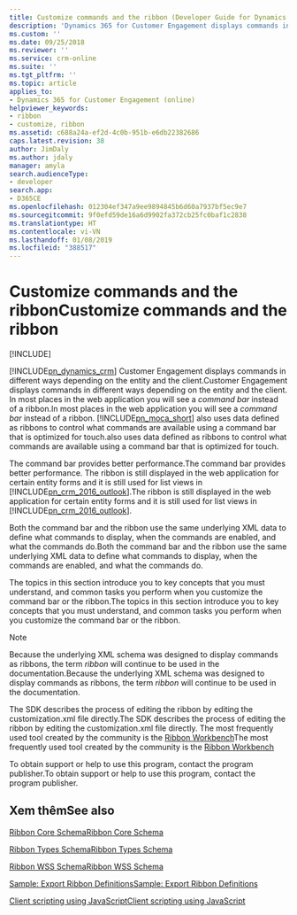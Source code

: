```yaml
---
title: Customize commands and the ribbon (Developer Guide for Dynamics 365 for Customer Engagement) | MicrosoftDocs
description: 'Dynamics 365 for Customer Engagement displays commands in different ways depending on the entity and the client. In most places in the web application you will see a command bar instead of a ribbon. Dynamics 365 for Customer Engagement for tablets also uses data defined as ribbons to control what commands are available using a command bar that is optimized for touch. '
ms.custom: ''
ms.date: 09/25/2018
ms.reviewer: ''
ms.service: crm-online
ms.suite: ''
ms.tgt_pltfrm: ''
ms.topic: article
applies_to:
- Dynamics 365 for Customer Engagement (online)
helpviewer_keywords:
- ribbon
- customize, ribbon
ms.assetid: c688a24a-ef2d-4c0b-951b-e6db22382686
caps.latest.revision: 38
author: JimDaly
ms.author: jdaly
manager: amyla
search.audienceType:
- developer
search.app:
- D365CE
ms.openlocfilehash: 012304ef347a9ee9894845b6d60a7937bf5ec9e7
ms.sourcegitcommit: 9f0efd59de16a6d9902fa372cb25fc0baf1c2838
ms.translationtype: HT
ms.contentlocale: vi-VN
ms.lasthandoff: 01/08/2019
ms.locfileid: "388517"
---
```

# <a name="customize-commands-and-the-ribbon"></a><span data-ttu-id="58304-105">Customize commands and the ribbon</span><span class="sxs-lookup"><span data-stu-id="58304-105">Customize commands and the ribbon</span></span>

[!INCLUDE[](../../includes/cc_applies_to_update_9_0_0.md)]

[!INCLUDE[pn_dynamics_crm](../../includes/pn-dynamics-crm.md)] <span data-ttu-id="58304-106">Customer Engagement displays commands in different ways depending on the entity and the client.</span><span class="sxs-lookup"><span data-stu-id="58304-106">Customer Engagement displays commands in different ways depending on the entity and the client.</span></span> <span data-ttu-id="58304-107">In most places in the web application you will see a *command bar* instead of a ribbon.</span><span class="sxs-lookup"><span data-stu-id="58304-107">In most places in the web application you will see a *command bar* instead of a ribbon.</span></span> [!INCLUDE[pn_moca_short](../../includes/pn-moca-short.md)] <span data-ttu-id="58304-108">also uses data defined as ribbons to control what commands are available using a command bar that is optimized for touch.</span><span class="sxs-lookup"><span data-stu-id="58304-108">also uses data defined as ribbons to control what commands are available using a command bar that is optimized for touch.</span></span>  
  
 <span data-ttu-id="58304-109">The command bar provides better performance.</span><span class="sxs-lookup"><span data-stu-id="58304-109">The command bar provides better performance.</span></span> <span data-ttu-id="58304-110">The ribbon is still displayed in the web application for certain entity forms and it is still used for list views in [!INCLUDE[pn_crm_2016_outlook](../../includes/pn-crm-2016-outlook.md)].</span><span class="sxs-lookup"><span data-stu-id="58304-110">The ribbon is still displayed in the web application for certain entity forms and it is still used for list views in [!INCLUDE[pn_crm_2016_outlook](../../includes/pn-crm-2016-outlook.md)].</span></span>  
  
 <span data-ttu-id="58304-111">Both the command bar and the ribbon use the same underlying XML data to define what commands to display, when the commands are enabled, and what the commands do.</span><span class="sxs-lookup"><span data-stu-id="58304-111">Both the command bar and the ribbon use the same underlying XML data to define what commands to display, when the commands are enabled, and what the commands do.</span></span>  
  
 <span data-ttu-id="58304-112">The topics in this section introduce you to key concepts that you must understand, and common tasks you perform when you customize the command bar or the ribbon.</span><span class="sxs-lookup"><span data-stu-id="58304-112">The topics in this section introduce you to key concepts that you must understand, and common tasks you perform when you customize the command bar or the ribbon.</span></span>  
  
> [!NOTE]
>  <span data-ttu-id="58304-113">Because the underlying XML schema was designed to display commands as ribbons, the term *ribbon* will continue to be used in the documentation.</span><span class="sxs-lookup"><span data-stu-id="58304-113">Because the underlying XML schema was designed to display commands as ribbons, the term *ribbon* will continue to be used in the documentation.</span></span>  
  
 <span data-ttu-id="58304-114">The SDK describes the process of editing the ribbon by editing the customization.xml file directly.</span><span class="sxs-lookup"><span data-stu-id="58304-114">The SDK describes the process of editing the ribbon by editing the customization.xml file directly.</span></span> <span data-ttu-id="58304-115">The most frequently used tool created by the community is the [Ribbon Workbench](http://www.develop1.net/public/rwb/ribbonworkbench.aspx)</span><span class="sxs-lookup"><span data-stu-id="58304-115">The most frequently used tool created by the community is the [Ribbon Workbench](http://www.develop1.net/public/rwb/ribbonworkbench.aspx)</span></span> 
 
<span data-ttu-id="58304-116">To obtain support or help to use this program, contact the program publisher.</span><span class="sxs-lookup"><span data-stu-id="58304-116">To obtain support or help to use this program, contact the program publisher.</span></span>  
  
  
## <a name="see-also"></a><span data-ttu-id="58304-117">Xem thêm</span><span class="sxs-lookup"><span data-stu-id="58304-117">See also</span></span>  
 [<span data-ttu-id="58304-118">Ribbon Core Schema</span><span class="sxs-lookup"><span data-stu-id="58304-118">Ribbon Core Schema</span></span>](ribbon-core-schema.md)  
  
 [<span data-ttu-id="58304-119">Ribbon Types Schema</span><span class="sxs-lookup"><span data-stu-id="58304-119">Ribbon Types Schema</span></span>](ribbon-types-schema.md)  
  
 [<span data-ttu-id="58304-120">Ribbon WSS Schema</span><span class="sxs-lookup"><span data-stu-id="58304-120">Ribbon WSS Schema</span></span>](ribbon-wss-schema.md) 

 [<span data-ttu-id="58304-121">Sample: Export Ribbon Definitions</span><span class="sxs-lookup"><span data-stu-id="58304-121">Sample: Export Ribbon Definitions</span></span>](sample-export-ribbon-definitions.md) 
  
 [<span data-ttu-id="58304-122">Client scripting using JavaScript</span><span class="sxs-lookup"><span data-stu-id="58304-122">Client scripting using JavaScript</span></span>](../clientapi/client-scripting.md)
